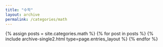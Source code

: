 ```yaml
---
title: "수학"
layout: archive
permalink: /categories/math
---
```


{% assign posts = site.categories.math %}
{% for post in posts %} {% include archive-single2.html type=page.entries_layout %} {% endfor %}